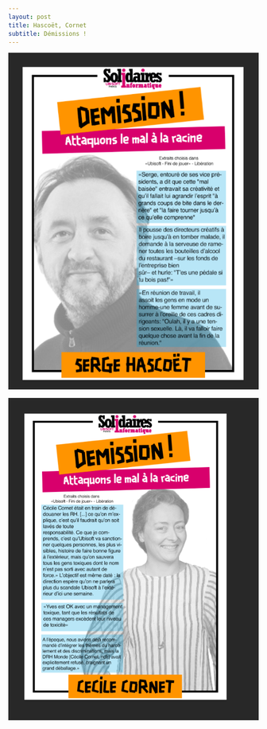 ```yaml
---
layout: post
title: Hascoët, Cornet
subtitle: Démissions !
---
```


![SIUbiParis](../assets/img/UbisoftParis_Affichage_006Hascoet.png)

![SIUbiParis](../assets/img/UbisoftParis_Affichage_006Cornet.png)
